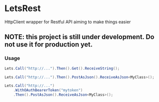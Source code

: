 # LetsRest
HttpClient wrapper for Restful API aiming to make things easier

## NOTE: this project is still under development. Do not use it for production yet.

### Usage
```c#
Lets.Call("http://...").Then().Get().ReceiveString();

Lets.Call("http://...").Then().PostAsJson().ReceiveAsJson<MyClass>();

Lets.Call("http://...")
    .WithOAuthBearerToken("mytoken")
    .Then().PostAsJson().ReceiveAsJson<MyClass>();
```
